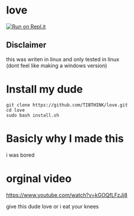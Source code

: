 # love

[![Run on Repl.it](https://repl.it/badge/github/TIBTHINK/love)](https://repl.it/github/TIBTHINK/love)

## Disclaimer

this was writen in linux and only tested in linux \
(dont feel like making a windows version)
# Install my dude

```
git clone https://github.com/TIBTHINK/love.git
cd love
sudo bash install.sh
```

# Basicly why I made this

i was bored

# orginal video

https://www.youtube.com/watch?v=kGOQfLFzJj8

give this dude love or i eat your knees
